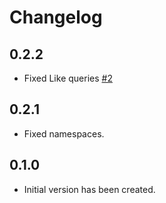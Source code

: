 # Changelog

## 0.2.2

- Fixed Like queries [#2](https://github.com/adonisx/adonisx/issues/2)

## 0.2.1

- Fixed namespaces.

## 0.1.0

- Initial version has been created.